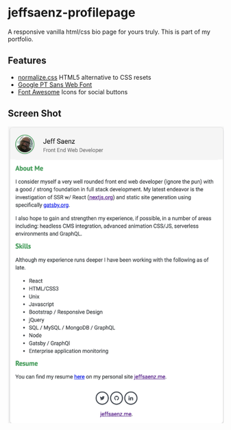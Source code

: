 # jeffsaenz-profilepage

A responsive vanilla html/css bio page for yours truly. This is part of my portfolio. 

## Features

* [normalize.css](https://necolas.github.io/normalize.css/) HTML5 alternative to CSS resets
* [Google PT Sans Web Font](https://fonts.google.com/specimen/PT+Sans)
* [Font Awesome](https://fontawesome.com/) Icons for social buttons

## Screen Shot

![](screenshots/page.png)
